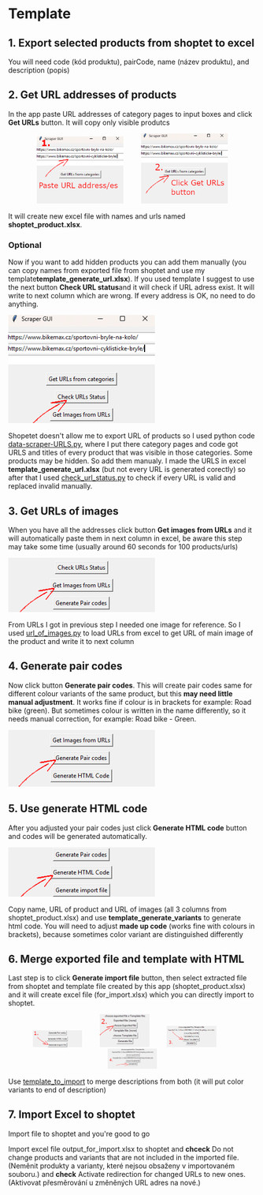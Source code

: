 # Template

## 1. Export selected products from shoptet to excel

You will need code (kód produktu), pairCode, name (název produktu), and description (popis)

## 2. Get URL addresses of products

In the app paste URL addresses of category pages to input boxes and click **Get URLs** button. It will copy only visible produtcs

<p align="center">
  <img src="pictures/picture1.png" width="35%">
&nbsp; &nbsp; &nbsp; &nbsp;
  <img src="pictures/picture2.png" width="35%">
</p>

It will create new excel file with names and urls named **shoptet_product.xlsx**.

### Optional

Now if you want to add hidden products you can add them manually (you can copy names from exported file from shoptet and use my template**template_generate_url.xlsx**). If you used template I suggest to use the next button **Check URL status**and it will check if URL adress exist. It will write to next column which are wrong. If every address is OK, no need to do anything.

![Python app](pictures/picture3.png)

Shopetet doesn't allow me to export URL of products so I used python code [data-scraper-URLS.py](CODE/data-scraper-URLS.py), where I put there category pages and code got URLS and titles of every product that was visible in those categories. Some products may be hidden. So add them manualy. I made the URLS in excel **template_generate_url.xlsx** (but not every URL is generated corectly) so after that I used [check_url_status.py](CODE/check_url_status.py) to check if every URL is valid and replaced invalid manually.

## 3. Get URLs of images

When you have all the addresses click button **Get images from URLs** and it will automatically paste them in next column in excel, be aware this step may take some time (usually around 60 seconds for 100 products/urls)

![Python app](pictures/picture4.png)

From URLs I got in previous step I needed one image for reference. So I used [url_of_images.py](CODE/url_of_images.py) to load URLs from excel to get URL of main image of the product and write it to next column

## 4. Generate pair codes

Now click button **Generate pair codes**. This will create pair codes same for different colour variants of the same product, but this **may need little manual adjustment**. It works fine if colour is in brackets for example: Road bike (green). But sometimes colour is written in the name differently, so it needs manual correction, for example: Road bike - Green.

![Python app](pictures/picture5.png)

## 5. Use generate HTML code

After you adjusted your pair codes just click **Generate HTML code** button and codes will be generated automatically.

![Python app](pictures/picture6.png)

Copy name, URL of product and URL of images (all 3 columns from shoptet_product.xlsx) and use **template_generate_variants** to generate html code. You will need to adjust **made up code** (works fine with colours in brackets), because sometimes color variant are distinguished differently

## 6. Merge exported file and template with HTML

Last step is to click **Generate import file** button, then select extracted file from shoptet and template file created by this app (shoptet_product.xlsx) and it will create excel file (for_import.xlsx) which you can directly import to shoptet.

<p align="center">
  <img src="pictures/picture7-1.png" width="20%"/>
&nbsp; &nbsp; &nbsp; &nbsp;
  <img src="pictures/picture7-2.png" width="20%" /> 
&nbsp; &nbsp; &nbsp; &nbsp;
  <img src="pictures/picture7-3.png" width="20%" />
&nbsp; &nbsp; &nbsp; &nbsp;
  <img src="pictures/picture7-4.png" width="20%" />
</p>

Use [template_to_import](CODE/template_to_import.py) to merge descriptions from both (it will put color variants to end of description)

## 7. Import Excel to shoptet

Import file to shoptet and you're good to go

Import excel file output_for_import.xlsx to shoptet and **chceck** Do not change products and variants that are not included in the imported file.(Neměnit produkty a varianty, které nejsou obsaženy v importovaném souboru.) and **check** Activate redirection for changed URLs to new ones.(Aktivovat přesměrování u změněných URL adres na nové.)
